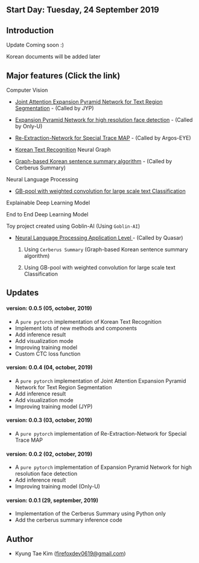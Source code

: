 ## Start Day: Tuesday, 24 September 2019

## Introduction
Update Coming soon :)

Korean documents will be added later

## Major features (Click the link)

Computer Vision

- [Joint Attention Expansion Pyramid Network for Text Region Segmentation](https://github.com/helakim/goblin-ai/tree/master/pytorch_version/text_segmentation_v1) - (Called by JYP)
- [Expansion Pyramid Network for high resolution face detection](https://github.com/helakim/goblin-ai/tree/master/pytorch_version/face_detection) - (Called by Only-U)
- [Re-Extraction-Network for Special Trace MAP](https://github.com/helakim/goblin-ai/tree/master/pytorch_version/re_extraction_network) - (Called by Argos-EYE)
- [Korean Text Recognition](https://github.com/helakim/goblin-ai/tree/master/pytorch_version/text_recognition_v1)
Neural Graph

- [Graph-based Korean sentence summary algorithm](https://github.com/helakim/goblin-ai/tree/master/graph_algorithm/text_summary) - (Called by Cerberus Summary)

Neural Language Processing

- [GB-pool with weighted convolution for large scale text Classification](https://github.com/helakim/goblin-ai/tree/master/keras_version/text_classification)

Explainable Deep Learning Model

End to End Deep Learning Model

Toy project created using Goblin-AI (Using `Goblin-AI`)
 - [Neural Language Processing Application Level ]() - (Called by Quasar) 
    1.  Using `Cerberus Summary` (Graph-based Korean sentence summary algorithm)
    
    2.  Using GB-pool with weighted convolution for large scale text Classification
## Updates

#### version: 0.0.5 (05, october, 2019)
 - A `pure pytorch` implementation of Korean Text Recognition
 - Implement lots of new methods and components
 - Add inference result
 - Add visualization mode
 - Improving training model
 - Custom CTC loss function
    
#### version: 0.0.4 (04, october, 2019)
 - A `pure pytorch` implementation of Joint Attention Expansion Pyramid Network for Text Region Segmentation
 - Add inference result
 - Add visualization mode
 - Improving training model (JYP)

#### version: 0.0.3 (03, october, 2019)
 - A `pure pytorch` implementation of Re-Extraction-Network for Special Trace MAP
 
#### version: 0.0.2 (02, october, 2019)
 - A `pure pytorch` implementation of Expansion Pyramid Network for high resolution face detection
 - Add inference result
 - Improving training model (Only-U)  

#### version: 0.0.1 (29, september, 2019)
 - Implementation of the Cerberus Summary using Python only
 - Add the cerberus summary inference code
   
## Author
 - Kyung Tae Kim (firefoxdev0619@gmail.com)
